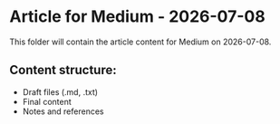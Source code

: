 # Article for Medium - 2026-07-08

This folder will contain the article content for Medium on 2026-07-08.

## Content structure:
- Draft files (.md, .txt)
- Final content
- Notes and references
